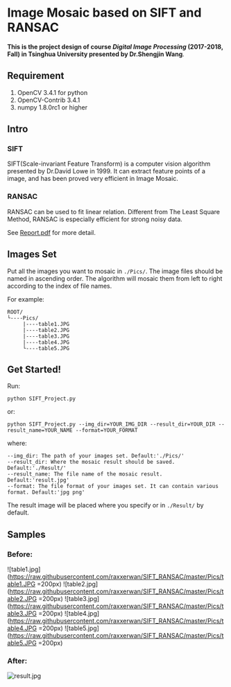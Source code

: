 # Image Mosaic based on SIFT and RANSAC
**This is the project design of course *Digital Image Processing* (2017-2018, Fall) in Tsinghua University presented by Dr.Shengjin Wang**.

## Requirement
1. OpenCV 3.4.1 for python
2. OpenCV-Contrib 3.4.1
3. numpy 1.8.0rc1 or higher

## Intro
### SIFT
SIFT(Scale-invariant Feature Transform) is a computer vision algorithm presented by Dr.David Lowe in 1999. It can extract feature points of a image, and has been proved very efficient in Image Mosaic.

### RANSAC
RANSAC can be used to fit linear relation. Different from The Least Square Method, RANSAC is especially efficient for strong noisy data.

See [Report.pdf](https://github.com/raxxerwan/SIFT_RANSAC/blob/master/Report.pdf) for more detail.

## Images Set
Put all the images you want to mosaic in `./Pics/`. The image files should be named in ascending order. The algorithm will mosaic them from left to right according to the index of file names.

For example:
```
ROOT/
└----Pics/
     |----table1.JPG
     |----table2.JPG
     |----table3.JPG
     |----table4.JPG
     └----table5.JPG
```

## Get Started!
Run:
```
python SIFT_Project.py
```
or:
```
python SIFT_Project.py --img_dir=YOUR_IMG_DIR --result_dir=YOUR_DIR --result_name=YOUR_NAME --format=YOUR_FORMAT
```
where:
```
--img_dir: The path of your images set. Default:'./Pics/'
--result_dir: Where the mosaic result should be saved. Default:'./Result/'
--result_name: The file name of the mosaic result. Default:'result.jpg'
--format: The file format of your images set. It can contain various format. Default:'jpg png'
```
The result image will be placed where you specify or in `./Result/` by default.

## Samples
### Before:
![table1.jpg](https://raw.githubusercontent.com/raxxerwan/SIFT_RANSAC/master/Pics/table1.JPG =200px)
![table2.jpg](https://raw.githubusercontent.com/raxxerwan/SIFT_RANSAC/master/Pics/table2.JPG =200px)
![table3.jpg](https://raw.githubusercontent.com/raxxerwan/SIFT_RANSAC/master/Pics/table3.JPG =200px)
![table4.jpg](https://raw.githubusercontent.com/raxxerwan/SIFT_RANSAC/master/Pics/table4.JPG =200px)
![table5.jpg](https://raw.githubusercontent.com/raxxerwan/SIFT_RANSAC/master/Pics/table5.JPG =200px)

### After:
![result.jpg](https://raw.githubusercontent.com/raxxerwan/SIFT_RANSAC/master/Result/result.jpg)

